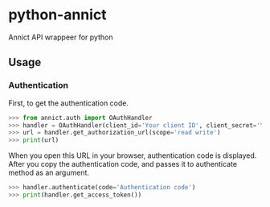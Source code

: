 # python-annict
Annict API wrappeer for python

## Usage

### Authentication

First, to get the authentication code.

```python
>>> from annict.auth import OAuthHandler
>>> handler = OAuthHandler(client_id='Your client ID', client_secret='Your client secret')
>>> url = handler.get_authorization_url(scope='read write')
>>> print(url)
```


When you open this URL in your browser, authentication code is displayed. After you copy the authentication code, and passes it to authenticate method as an argument.

```python
>>> handler.authenticate(code='Authentication code')
>>> print(handler.get_access_token())
```
